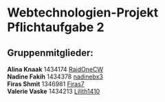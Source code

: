 # Webtechnologien-Projekt Pflichtaufgabe 2

## Gruppenmitglieder:  
**Alina Knaak** 		1434174		[RaidOneCW](https://github.com/raisonecw) <br>
**Nadine Fakih** 		1434378		[nadinebx3](https://github.com/nadinebx3)<br>
**Firas Shmit**			1346981		[Firas7](https://github.com/firas7)<br>
**Valerie Vaske**		1434213		[Lilith1410](https://github.com/lilith1410)<br>
